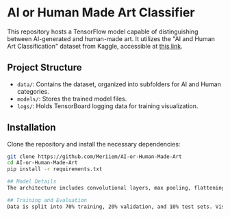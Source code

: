 # AI or Human Made Art Classifier

This repository hosts a TensorFlow model capable of distinguishing between AI-generated and human-made art. It utilizes the "AI and Human Art Classification" dataset from Kaggle, accessible at [this link](https://www.kaggle.com/datasets/kausthubkannan/ai-and-human-art-classification).

## Project Structure

- `data/`: Contains the dataset, organized into subfolders for AI and Human categories.
- `models/`: Stores the trained model files.
- `logs/`: Holds TensorBoard logging data for training visualization.

## Installation

Clone the repository and install the necessary dependencies:

```bash
git clone https://github.com/Meriiem/AI-or-Human-Made-Art
cd AI-or-Human-Made-Art
pip install -r requirements.txt

## Model Details
The architecture includes convolutional layers, max pooling, flattening steps, and dense layers. It uses binary cross-entropy for loss and accuracy for evaluation metrics.

## Training and Evaluation
Data is split into 70% training, 20% validation, and 10% test sets. Visualize training performance with TensorBoard:
